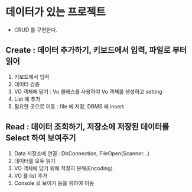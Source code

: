 # 데이터가 있는 프로젝트
* CRUD 를 구현한다.
## Create : 데이터 추가하기, 키보드에서 입력, 파일로 부터 읽어
1. 키보드에서 입력
2. 데이터 검증
3. VO 객체에 담기 : Vo 클래스를 사용하여 Vo 객체를 생성하고 setting
4. List 에 추가
5. 필요한 곳으로 이동 : file 에 저장, DBMS 에 insert

## Read : 데이터 조회하기, 저장소에 저장된 데이터를 Select 하여 보여주기
1. Data 저장소에 연결 : DbConnection, FileOpen(Scanner...)
2. 데이터를 모두 읽기
3. VO 객체에 담기 위해 적절히 분해(Encoding)
4. VO 를 list 추가
5. Console 로 보이기 등을 위하여 이동
